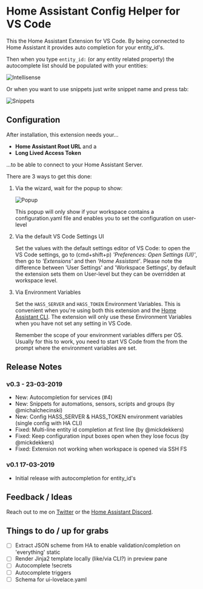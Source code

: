 # Home Assistant Config Helper for VS Code

This the Home Assistant Extension for VS Code. By being connected to Home Assistant it provides auto completion for your entity_id's.

Then when you type ```entity_id:``` (or any entity related property) the autocomplete list should be populated with your entities:

![Intellisense](https://raw.githubusercontent.com/keesschollaart81/vscode-home-assistant/master/assets/screenshot.gif)

Or when you want to use snippets just write snippet name and press tab:

![Snippets](https://raw.githubusercontent.com/keesschollaart81/vscode-home-assistant/master/assets/snippets.gif)

## Configuration

After installation, this extension needs your...
- **Home Assistant Root URL** and a
- **Long Lived Access Token**

...to be able to connect to your Home Assistant Server.

There are 3 ways to get this done:

1. Via the wizard, wait for the popup to show:

    ![Popup](https://raw.githubusercontent.com/keesschollaart81/vscode-home-assistant/master/assets/popup.png)

    This popup will only show if your workspace contains a configuration.yaml file and enables you to set the configuration on user-level

2. Via the default VS Code Settings UI

    Set the values with the default settings editor of VS Code: to open the VS Code settings, go to (cmd+shift+p) *'Preferences: Open Settings (UI)'*, then go to *'Extensions'* and then *'Home Assistant'*. Please note the difference between 'User Settings' and 'Workspace Settings', by default the extension sets them on User-level but they can be overridden at workspace level.

3. Via Environment Variables

    Set the `HASS_SERVER` and `HASS_TOKEN` Environment Variables. This is convenient when you're using both this extension and the [Home Assistant CLI](https://github.com/home-assistant/home-assistant-cli). The extension will only use these Environment Variables when you have not set any setting in VS Code.

    Remember the scope of your environment variables differs per OS. Usually for this to work, you need to start VS Code from the from the prompt where the environment variables are set.

## Release Notes

### v0.3 - 23-03-2019
 
- New: Autocompletion for services (#4)
- New: Snippets for automations, sensors, scripts and groups (by @michalchecinski)  
- New: Config HASS_SERVER & HASS_TOKEN environment variables (single config with HA CLI) 
- Fixed: Multi-line entity id completion at first line (by @mickdekkers) 
- Fixed: Keep configuration input boxes open when they lose focus  (by @mickdekkers) 
- Fixed: Extension not working when workspace is opened via SSH FS 

### v0.1 17-03-2019

 - Initial release with autocompletion for entity_id's

## Feedback / Ideas

Reach out to me on [Twitter](https://twitter.com/keesschollaart) or the [Home Assistant Discord](https://discord.gg/c5DvZ4e).

## Things to do / up for grabs

- [ ] Extract JSON scheme from HA to enable validation/completion on 'everything' static
- [ ] Render Jinja2 template locally (like/via CLI?) in preview pane 
- [ ] Autocomplete !secrets
- [ ] Autocomplete triggers
- [ ] Schema for ui-lovelace.yaml